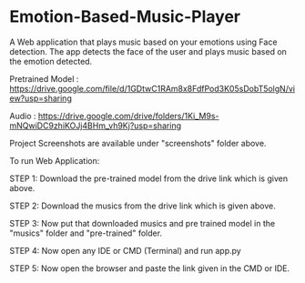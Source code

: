 # Emotion-Based-Music-Player
A Web  application that plays music based on your emotions using Face detection. The app detects the face of the user and plays music based on the emotion detected. 

Pretrained Model : https://drive.google.com/file/d/1GDtwC1RAm8x8FdfPod3K05sDobT5olgN/view?usp=sharing

Audio : https://drive.google.com/drive/folders/1Ki_M9s-mNQwiDC9zhiKOJj4BHm_vh9Kj?usp=sharing

Project Screenshots are available under "screenshots" folder above.

To run Web Application:

STEP 1: Download the pre-trained model from the drive link which is given above.

STEP 2: Download the musics from the drive link which is given above.

STEP 3: Now put that downloaded musics and pre trained model in the "musics" folder and "pre-trained" folder.

STEP 4: Now open any IDE or CMD (Terminal) and run app.py

STEP 5: Now open the browser and paste the link given in the CMD or IDE.
